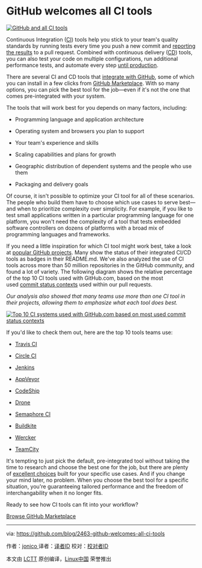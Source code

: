 GitHub welcomes all CI tools
====================


[![GitHub and all CI tools](https://user-images.githubusercontent.com/29592817/32509084-2d52c56c-c3a1-11e7-8c49-901f0f601faf.png)][11] 

Continuous Integration ([CI][12]) tools help you stick to your team's quality standards by running tests every time you push a new commit and [reporting the results][13] to a pull request. Combined with continuous delivery ([CD][14]) tools, you can also test your code on multiple configurations, run additional performance tests, and automate every step [until production][15].

There are several CI and CD tools that [integrate with GitHub][16], some of which you can install in a few clicks from [GitHub Marketplace][17]. With so many options, you can pick the best tool for the job—even if it's not the one that comes pre-integrated with your system.

The tools that will work best for you depends on many factors, including:

*   Programming language and application architecture

*   Operating system and browsers you plan to support

*   Your team's experience and skills

*   Scaling capabilities and plans for growth

*   Geographic distribution of dependent systems and the people who use them

*   Packaging and delivery goals

Of course, it isn't possible to optimize your CI tool for all of these scenarios. The people who build them have to choose which use cases to serve best—and when to prioritize complexity over simplicity. For example, if you like to test small applications written in a particular programming language for one platform, you won't need the complexity of a tool that tests embedded software controllers on dozens of platforms with a broad mix of programming languages and frameworks.

If you need a little inspiration for which CI tool might work best, take a look at [popular GitHub projects][18]. Many show the status of their integrated CI/CD tools as badges in their README.md. We've also analyzed the use of CI tools across more than 50 million repositories in the GitHub community, and found a lot of variety. The following diagram shows the relative percentage of the top 10 CI tools used with GitHub.com, based on the most used [commit status contexts][19] used within our pull requests.

 _Our analysis also showed that many teams use more than one CI tool in their projects, allowing them to emphasize what each tool does best._ 

 [![Top 10 CI systems used with GitHub.com based on most used commit status contexts](https://user-images.githubusercontent.com/7321362/32575895-ea563032-c49a-11e7-9581-e05ec882658b.png)][20] 

If you'd like to check them out, here are the top 10 tools teams use:

*   [Travis CI][1]

*   [Circle CI][2]

*   [Jenkins][3]

*   [AppVeyor][4]

*   [CodeShip][5]

*   [Drone][6]

*   [Semaphore CI][7]

*   [Buildkite][8]

*   [Wercker][9]

*   [TeamCity][10]

It's tempting to just pick the default, pre-integrated tool without taking the time to research and choose the best one for the job, but there are plenty of [excellent choices][21] built for your specific use cases. And if you change your mind later, no problem. When you choose the best tool for a specific situation, you're guaranteeing tailored performance and the freedom of interchangability when it no longer fits.

Ready to see how CI tools can fit into your workflow?

[Browse GitHub Marketplace][22]

--------------------------------------------------------------------------------

via: https://github.com/blog/2463-github-welcomes-all-ci-tools

作者：[jonico  ][a]
译者：[译者ID](https://github.com/译者ID)
校对：[校对者ID](https://github.com/校对者ID)

本文由 [LCTT](https://github.com/LCTT/TranslateProject) 原创编译，[Linux中国](https://linux.cn/) 荣誉推出

[a]:https://github.com/jonico
[1]:https://travis-ci.org/
[2]:https://circleci.com/
[3]:https://jenkins.io/
[4]:https://www.appveyor.com/
[5]:https://codeship.com/
[6]:http://try.drone.io/
[7]:https://semaphoreci.com/
[8]:https://buildkite.com/
[9]:http://www.wercker.com/
[10]:https://www.jetbrains.com/teamcity/
[11]:https://user-images.githubusercontent.com/29592817/32509084-2d52c56c-c3a1-11e7-8c49-901f0f601faf.png
[12]:https://en.wikipedia.org/wiki/Continuous_integration
[13]:https://github.com/blog/2051-protected-branches-and-required-status-checks
[14]:https://en.wikipedia.org/wiki/Continuous_delivery
[15]:https://developer.github.com/changes/2014-01-09-preview-the-new-deployments-api/
[16]:https://github.com/works-with/category/continuous-integration
[17]:https://github.com/marketplace/category/continuous-integration
[18]:https://github.com/explore?trending=repositories#trending
[19]:https://developer.github.com/v3/repos/statuses/
[20]:https://user-images.githubusercontent.com/7321362/32575895-ea563032-c49a-11e7-9581-e05ec882658b.png
[21]:https://github.com/works-with/category/continuous-integration
[22]:https://github.com/marketplace/category/continuous-integration
